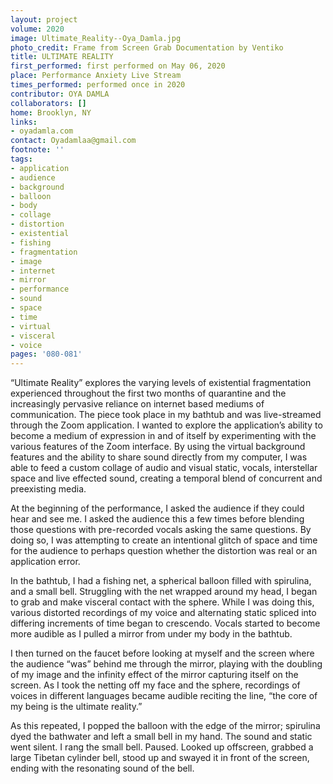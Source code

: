 ```yaml
---
layout: project
volume: 2020
image: Ultimate_Reality--Oya_Damla.jpg
photo_credit: Frame from Screen Grab Documentation by Ventiko
title: ULTIMATE REALITY
first_performed: first performed on May 06, 2020
place: Performance Anxiety Live Stream
times_performed: performed once in 2020
contributor: OYA DAMLA
collaborators: []
home: Brooklyn, NY
links:
- oyadamla.com
contact: Oyadamlaa@gmail.com
footnote: ''
tags:
- application
- audience
- background
- balloon
- body
- collage
- distortion
- existential
- fishing
- fragmentation
- image
- internet
- mirror
- performance
- sound
- space
- time
- virtual
- visceral
- voice
pages: '080-081'
---
```

“Ultimate Reality” explores the varying levels of existential fragmentation experienced throughout the first two months of quarantine and the increasingly pervasive reliance on internet based mediums of communication. The piece took place in my bathtub and was live-streamed through the Zoom application.  I wanted to explore the application’s ability to become a medium of expression in and of itself by experimenting with the various features of the Zoom interface. By using the virtual background features and the ability to share sound directly from my computer, I was able to feed a custom collage of audio and visual static, vocals, interstellar space and live effected sound, creating a temporal blend of concurrent and preexisting media. 

At the beginning of the performance, I asked the audience if they could hear and see me. I asked the audience this a few times before blending those questions with pre-recorded vocals asking the same questions. By doing so, I was attempting to create an intentional glitch of space and time for the audience to perhaps question whether the distortion was real or an application error. 

In the bathtub, I had a fishing net, a spherical balloon filled with spirulina, and a small bell. Struggling with the net wrapped around my head, I began to grab and make visceral contact with the sphere. While I was doing this, various distorted recordings of my voice and alternating static spliced into differing increments of time began to crescendo. Vocals started to become more audible as I pulled a mirror from under my body in the bathtub.

I then turned on the faucet before looking at myself and the screen where the audience “was” behind me through the mirror, playing with the doubling of my image and the infinity effect of the mirror capturing itself on the screen. As I took the netting off my face and the sphere, recordings of voices in different languages became audible reciting the line, “the core of my being is the ultimate reality.” 

As this repeated, I popped the balloon with the edge of the mirror; spirulina dyed the bathwater and left a small bell in my hand. The sound and static went silent. I rang the small bell. Paused. Looked up offscreen, grabbed a large Tibetan cylinder bell, stood up and swayed it in front of the screen, ending with the resonating sound of the bell.